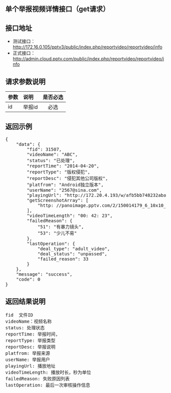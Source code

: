 单个举报视频详情接口（get请求）
----------

接口地址
----------
  * 测试接口：http://172.16.0.105/pptv3/public/index.php/reportvideo/reportvideo/info
  * 正式接口：http://admin.cloud.pptv.com/public/index.php/reportvideo/reportvideo/info

请求参数说明
----------
|  参数         |说明          |是否必选|
| ------------- |:-------------|:-----:|
| id      | 举报id |必选|
返回示例
----------
<pre>
{
    "data": {
        "fid": 31507,
        "videoName": "ABC",
        "status": "已处理",
        "reportTime": "2014-04-20",
        "reportType": "版权侵犯",
        "reportDesc": "侵犯其他公司版权",
        "platfrom": "Android独立版本",
        "userName": "2567@sina.com",
        "playingUrl": "http://172.20.4.193/w/afb5bb748232aba3ce11537bbec1e26f.mp4?k=caf23606baa90dbf65dcb565d82a0e0e-d8ed-1440573264%26limit_rate%3D100k&type=web.cloudplay",
        "getScreenshotArray": [
            "http: //panoimage.pptv.com/2/150014179_6_10x10_0_720.jpg"
        ],
        "videoTimeLength": "00: 42: 23",
        "failedReason": {
            "51": "有暴力镜头",
            "53": "少儿不易"
        },
        "lastOperation": {
            "deal_type": "adult_video",
            "deal_status": "unpassed",
            "failed_reason": 33
        }
    },
    "message": "success",
    "code": 0
}
</pre>

返回结果说明
----------
<pre>
fid  文件ID
videoName：视频名称
status: 处理状态
reportTime: 举报时间,
reportType: 举报类型
reportDesc: 举报说明
platfrom: 举报来源
userName: 举报用户
playingUrl: 播放地址
videoTimeLength: 播放时长，秒为单位
failedReason: 失败原因列表
lastOperation: 最后一次审核操作信息
</pre>